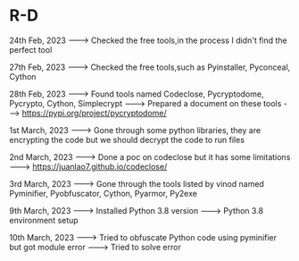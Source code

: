 # R-D

24th Feb, 2023
    ---> Checked the free tools,in the process I didn't find the perfect tool
    
27th Feb, 2023
    ---> Checked the free tools,such as Pyinstaller, Pyconceal, Cython
    
28th Feb, 2023
    ---> Found tools named Codeclose, Pycryptodome, Pycrypto, Cython, Simplecrypt
    ---> Prepared a document on these tools
    ---> https://pypi.org/project/pycryptodome/

1st March, 2023
    ---> Gone through some python libraries, they are encrypting the code but we should decrypt the code to run files

2nd March, 2023
    ---> Done a poc on codeclose but it has some limitations
    ---> https://juanlao7.github.io/codeclose/

3rd March, 2023
    ---> Gone through the tools listed by vinod named Pyminifier, Pyobfuscator, Cython, Pyarmor, Py2exe

9th March, 2023
    ---> Installed Python 3.8 version
    ---> Python 3.8 environment setup 

10th March, 2023
    ---> Tried to obfuscate Python code using pyminifier but got module error
    ---> Tried to solve error 
